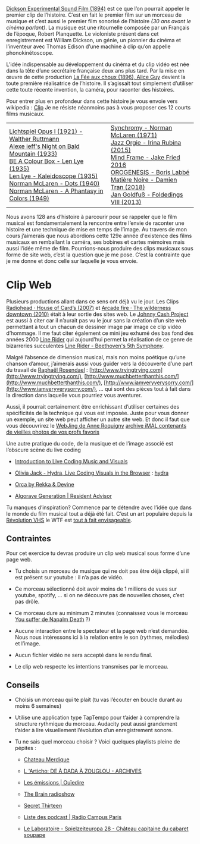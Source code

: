 [Dickson Experimental Sound Film (1894)](https://www.youtube.com/watch?v=SwIcRSvQ_TY) est ce que l’on pourrait appeler le premier clip de l’histoire. C’est en fait le premier film sur un morceau de musique et c’est aussi le premier film sonorisé de l’histoire *(30 ans avant le cinéma parlant)*. La musique est une ritournelle composée par un Français de l’époque, Robert Planquette. Le violoniste présent dans cet enregistrement est William Dickson, un génie, un pionnier du cinéma et l’inventeur avec Thomas Edison d’une machine à clip qu’on appelle phonokinétoscope.

L’idée indispensable au développement du cinéma et du clip vidéo est née dans la tête d’une secrétaire française deux ans plus tard. Par la mise en œuvre de cette production [La Fée aux choux (1896), Alice Guy](https://www.youtube.com/watch?v=8d7FXY6veHk&ab_channel=iconauta) devient la toute première réalisatrice de l’histoire. Il s’agissait tout simplement d’utiliser cette toute récente invention, la caméra, pour raconter des histoires.

Pour entrer plus en profondeur dans cette histoire je vous envoie vers wikipedia : [Clip](https://fr.wikipedia.org/wiki/Clip) Je ne résiste néanmoins pas à vous proposer ces 12 courts films musicaux.

|                                                                                                                                                                                                                                                                                                                                                                                                                                                                                                                                                                                                                                                                                                      |                                                                                                                                                                                                                                                                                                                                                                                                                                                                                                                 |
| ---------------------------------------------------------------------------------------------------------------------------------------------------------------------------------------------------------------------------------------------------------------------------------------------------------------------------------------------------------------------------------------------------------------------------------------------------------------------------------------------------------------------------------------------------------------------------------------------------------------------------------------------------------------------------------------------------- | --------------------------------------------------------------------------------------------------------------------------------------------------------------------------------------------------------------------------------------------------------------------------------------------------------------------------------------------------------------------------------------------------------------------------------------------------------------------------------------------------------------- |
| [Lichtspiel Opus I (1921) - Walther Ruttmann](https://www.youtube.com/watch?v=aHZdDmYFZN0&ab_channel=kenef3)<br/>[Alexe ieff's Night on Bald Mountain (1933) ](https://www.youtube.com/watch?v=wYbjW7XrWDo&ab_channel=2ndviolinist)<br/>[BE A Colour Box - Len Lye (1935)](https://www.youtube.com/watch?v=fOEqTwwkB3Y&ab_channel=optimisticwombatninja08)<br/>[Len Lye - Kaleidoscope (1935)](https://www.youtube.com/watch?v=l3ZXUTL3iZs&ab_channel=optimisticwombatninja08)<br/>[Norman McLaren - Dots (1940)](https://www.youtube.com/watch?v=E3-vsKwQ0Cg&ab_channel=thecipo)<br/>[Norman McLaren - A Phantasy in Colors (1949)](https://www.youtube.com/watch?v=86Wp96uG-N8&ab_channel=5imone5) | [Synchromy - Norman McLaren (1971)](https://www.youtube.com/watch?v=UmSzc8mBJCM&t=304s&ab_channel=youtreau)<br/>[Jazz Orgie - Irina Rubina (2015)](https://www.youtube.com/watch?v=fvA0J3wAmCw)<br/>[Mind Frame - Jake Fried 2016](https://www.youtube.com/watch?v=FhtqcY54n68)<br/>[OROGENESIS - Boris Labbé](https://www.borislabbe.com/OROGENESIS)<br/>[Matière Noire - Damien Tran (2018)](https://www.damientran.com/Matiere-Noire)<br/>[Jan Goldfuß - Foldedings VIII (2013)](https://vimeo.com/50879744) |

Nous avons 128 ans d’histoire à parcourir pour se rappeler que le film musical est fondamentalement la rencontre entre l’envie de raconter une histoire et une technique de mise en temps de l’image. Au travers de mon cours j’aimerais que nous abordions cette 129e année d'existence des films musicaux en remballant la caméra, ses bobines et cartes mémoires mais aussi l’idée même de film. Pourrions-nous produire des clips musicaux sous forme de site web, c’est la question que je me pose. C’est la contrainte que je me donne et donc celle sur laquelle je vous envoie.

# Clip Web

Plusieurs productions allant dans ce sens ont déjà vu le jour. Les Clips [Radiohead · House of Card’s (2007)](http://www.aaronkoblin.com/work/rh/index.html) et [Arcade fire · The wilderness downtown (2010)](https://www.youtube.com/watch?v=ReIwYj7BACM&ab_channel=otherside92) était à leur sortie des sites web. Le [Johnny Cash Project](http://www.aaronkoblin.com/project/johnny-cash-project/) est aussi à citer car il n’aurait pas vu le jour sans la création d’un site web permettant à tout un chacun de dessiner image par image ce clip vidéo d’hommage. Il me faut citer également ce mini jeu exhumé des bas fond des années 2000 [Line Rider](https://www.linerider.com/) qui aujourd’hui permet la réalisation de ce genre de bizarreries succulentes [Line Rider - Beethoven's 5th Symphony](https://www.youtube.com/watch?v=qVlwF2UFv6o).

Malgré l’absence de dimension musical, mais non moins poétique qu’une chanson d’amour, j’aimerais aussi vous guider vers la découverte d’une part du travail de [Raphaël Rosendael](https://www.newrafael.com/websites/) : [http://www.tryingtrying.com](http://www.tryingtrying.com/), [http://www.muchbetterthanthis.com/](http://www.muchbetterthanthis.com/), [http://www.iamveryverysorry.com/](http://www.iamveryverysorry.com/), … qui sont des pièces tout à fait dans la direction dans laquelle vous pourriez vous aventurer. 

Aussi, il pourrait certainement être enrichissant d’utiliser certaines des spécificités de la technique qui vous est imposée. Juste pour vous donner un exemple, un site web peut afficher un autre site web. Et donc il faut que vous découvrirez le [WebJing de Anne Roquigny](https://www.youtube.com/watch?v=qXTOxc2zh60) [archive iMAL contenants de vieilles photos de vos profs favoris](https://legacy.imal.org/fr/node/158) 

Une autre pratique du code, de la musique et de l’image associé est l’obscure scène du live coding  

- [Introduction to Live Coding Music and Visuals](https://www.youtube.com/watch?v=-QY2x6aZzqc)

- [Olivia Jack - Hydra, Live Coding Visuals in the Browser](https://www.youtube.com/watch?v=cw7tPDrFIQg) : [hydra](https://hydra.ojack.xyz/?sketch_id=eerie_ear_0)

- [Orca by Rekka & Devine](https://hundredrabbits.itch.io/orca) 

- [Algorave Generation | Resident Advisor](https://www.youtube.com/watch?v=S2EZqikCIfY&ab_channel=ResidentAdvisor)

Tu manques d’inspiration? Commence par te détendre avec l’idée que dans le monde du film musical tout a déjà été fait. C’est un art populaire depuis la [Révolution VHS](https://www.youtube.com/watch?v=oKHIWTTgvc0) le WTF est [tout à fait envisageable](http://www.musiques-incongrues.net/forum/discussion/1676/des-clips-des-clips-et-rien-que-des-clips/#Item_0).

## Contraintes

Pour cet exercice tu devras produire un clip web musical sous forme d’une page web.

- Tu choisis un morceau de musique qui ne doit pas être déjà clippé, si il est présent sur youtube : il n’a pas de vidéo.

- Ce morceau sélectionné doit avoir moins de 1 millions de vues sur youtube, spotify, … si on ne découvre pas de nouvelles choses, c’est pas drôle.

- Ce morceau dure au minimum 2 minutes (connaissez vous le morceau [You suffer de Napalm Death](https://www.youtube.com/watch?v=9Z1IGjr2cT0) ?)

- Aucune interaction entre le spectateur et la page web n’est demandée. Nous nous intéressons ici à la relation entre le son (rythmes, mélodies) et l’image.

- Aucun fichier vidéo ne sera accepté dans le rendu final.

- Le clip web respecte les intentions transmises par le morceau.

## Conseils

- Choisis un morceau qui te plait (tu vas l’écouter en boucle durant au moins 6 semaines)

- Utilise une application type TapTempo pour t’aider à comprendre la structure rythmique du morceau. Audacity peut aussi grandement t’aider à lire visuellement l’évolution d’un enregistrement sonore.

- Tu ne sais quel morceau choisir ? Voici quelques playlists pleine de pépites :
  
  - [Chateau Merdique](https://chateau-merdique.tumblr.com/)
  
  - [L 'Articho: DE À DADA À ZOUGLOU - ARCHIVES](http://asso-articho.blogspot.com/2018/08/de-dada-zouglou-archives.html)
  
  - [Les émissions | Ouïedire](https://www.ouiedire.net/)
  
  - [The Brain radioshow](https://www.thebrainradio.com/playlists.php)
  
  - [Secret Thirteen](https://secretthirteen.org/)
  
  - [Liste des podcast | Radio Campus Paris](https://www.radiocampusparis.org/emission-category/amplitudes/)
  
  - [Le Laboratoire - Spielzeiteuropa 28 - Château capitaine du cabaret soupape](http://www.lelaboratoire.be/)



